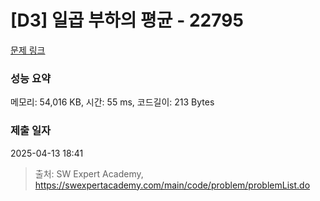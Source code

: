 # [D3] 일곱 부하의 평균 - 22795 

[문제 링크](https://swexpertacademy.com/main/code/problem/problemDetail.do?contestProbId=AZND_Dyq8SUDFAWB) 

### 성능 요약

메모리: 54,016 KB, 시간: 55 ms, 코드길이: 213 Bytes

### 제출 일자

2025-04-13 18:41



> 출처: SW Expert Academy, https://swexpertacademy.com/main/code/problem/problemList.do